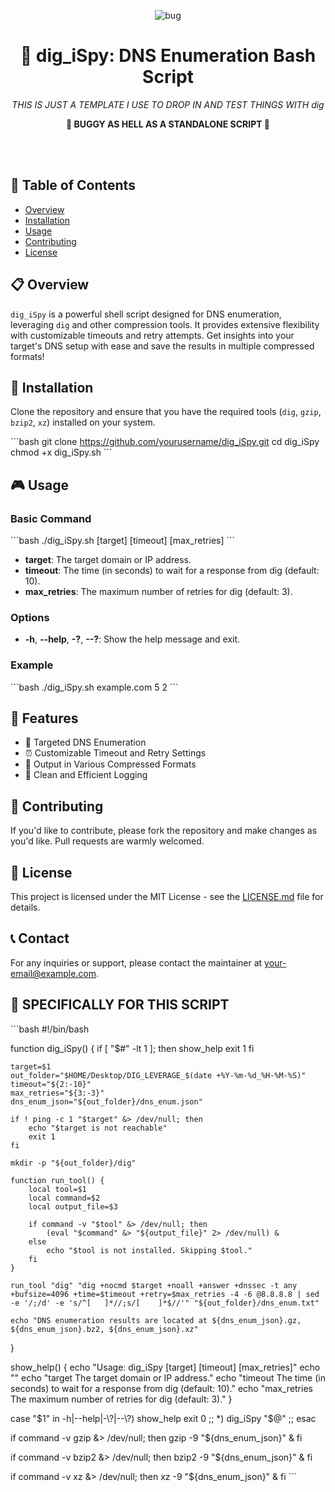 <p align="center">
  <img src="https://github.com/TreadSoftly/Projects/assets/121847455/dc32b4c0-b78d-4756-bfec-863283d9d641" alt="bug">
</p>

<h1 align="center">🚀 <strong>dig_iSpy</strong>: DNS Enumeration Bash Script</h1>

<p align="center">
  <em>THIS IS JUST A TEMPLATE I USE TO DROP IN AND TEST THINGS WITH dig</em>
</p>

<p align="center">
  <strong>🚨 BUGGY AS HELL AS A STANDALONE SCRIPT 🚨</strong>
</p>
<br>
<br>

## 📝 Table of Contents
- [Overview](#overview)
- [Installation](#installation)
- [Usage](#usage)
- [Contributing](#contributing)
- [License](#license)

## 📋 Overview
`dig_iSpy` is a powerful shell script designed for DNS enumeration, leveraging `dig` and other compression tools. It provides extensive flexibility with customizable timeouts and retry attempts. Get insights into your target's DNS setup with ease and save the results in multiple compressed formats!

## 🔧 Installation
Clone the repository and ensure that you have the required tools (`dig`, `gzip`, `bzip2`, `xz`) installed on your system.

\```bash
git clone https://github.com/yourusername/dig_iSpy.git
cd dig_iSpy
chmod +x dig_iSpy.sh
\```

## 🎮 Usage
### Basic Command
\```bash
./dig_iSpy.sh [target] [timeout] [max_retries]
\```
- **target**: The target domain or IP address.
- **timeout**: The time (in seconds) to wait for a response from dig (default: 10).
- **max_retries**: The maximum number of retries for dig (default: 3).

### Options
- **-h**, **--help**, **-?**, **--?**: Show the help message and exit.

### Example
\```bash
./dig_iSpy.sh example.com 5 2
\```

## 🚀 Features
- 🎯 Targeted DNS Enumeration
- ⏰ Customizable Timeout and Retry Settings
- 📂 Output in Various Compressed Formats
- 📝 Clean and Efficient Logging

## 🤝 Contributing
If you'd like to contribute, please fork the repository and make changes as you'd like. Pull requests are warmly welcomed.

## 📜 License
This project is licensed under the MIT License - see the [LICENSE.md](LICENSE.md) file for details.

## 📞 Contact
For any inquiries or support, please contact the maintainer at [your-email@example.com](mailto:your-email@example.com).

## 📜 SPECIFICALLY FOR THIS SCRIPT

\```bash
#!/bin/bash

function dig_iSpy() {
    if [ "$#" -lt 1 ]; then
        show_help
        exit 1
    fi

    target=$1
    out_folder="$HOME/Desktop/DIG_LEVERAGE_$(date +%Y-%m-%d_%H-%M-%S)"
    timeout="${2:-10}"
    max_retries="${3:-3}"
    dns_enum_json="${out_folder}/dns_enum.json"

    if ! ping -c 1 "$target" &> /dev/null; then
        echo "$target is not reachable"
        exit 1
    fi

    mkdir -p "${out_folder}/dig"

    function run_tool() {
        local tool=$1
        local command=$2
        local output_file=$3

        if command -v "$tool" &> /dev/null; then
            (eval "$command" &> "${output_file}" 2> /dev/null) &
        else
            echo "$tool is not installed. Skipping $tool."
        fi
    }

    run_tool "dig" "dig +nocmd $target +noall +answer +dnssec -t any +bufsize=4096 +time=$timeout +retry=$max_retries -4 -6 @8.8.8.8 | sed -e '/;/d' -e 's/^[ 	]*//;s/[ 	]*$//'" "${out_folder}/dns_enum.txt"
    
    echo "DNS enumeration results are located at ${dns_enum_json}.gz, ${dns_enum_json}.bz2, ${dns_enum_json}.xz"
}

show_help() {
    echo "Usage: dig_iSpy [target] [timeout] [max_retries]"
    echo ""
    echo "target       The target domain or IP address."
    echo "timeout      The time (in seconds) to wait for a response from dig (default: 10)."
    echo "max_retries  The maximum number of retries for dig (default: 3)."
}

case "$1" in
    -h|--help|-\?|--\?)
        show_help
        exit 0
        ;;
    *)
        dig_iSpy "$@"
        ;;
esac

if command -v gzip &> /dev/null; then
    gzip -9 "${dns_enum_json}" &
fi

if command -v bzip2 &> /dev/null; then
    bzip2 -9 "${dns_enum_json}" &
fi

if command -v xz &> /dev/null; then
    xz -9 "${dns_enum_json}" &
fi
\```
</p>
